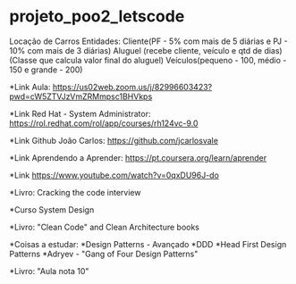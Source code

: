 # projeto_poo2_letscode

Locação de Carros
	Entidades:
		Cliente(PF - 5% com mais de 5 diárias e PJ - 10% com mais de 3 diárias)
		Aluguel (recebe cliente, veículo e qtd de dias)(Classe que calcula valor final do aluguel) 
		Veículos(pequeno - 100, médio - 150 e grande - 200)

*Link Aula: https://us02web.zoom.us/j/82996603423?pwd=cW5ZTVJzVmZRMmpsc1BHVkps

*Link Red Hat - System Administrator: https://rol.redhat.com/rol/app/courses/rh124vc-9.0

*Link Github João Carlos: https://github.com/jcarlosvale

*Link Aprendendo a Aprender: https://pt.coursera.org/learn/aprender

*Link https://www.youtube.com/watch?v=0qxDU96J-do

*Livro: Cracking the code interview

*Curso System Design

*Livro: "Clean Code" and Clean Architecture books

*Coisas a estudar:
	*Design Patterns - Avançado
	*DDD
	*Head First Design Patterns
	*Adryev - "Gang of Four Design Patterns"
	
*Livro: "Aula nota 10"

